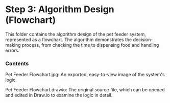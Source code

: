 # Step 3: Algorithm Design (Flowchart)

This folder contains the algorithm design of the pet feeder system, represented as a flowchart. The algorithm demonstrates the decision-making process, from checking the time to dispensing food and handling errors.

### Contents

Pet Feeder Flowchart.jpg: An exported, easy-to-view image of the system's logic.

Pet Feeder Flowchart.drawio: The original source file, which can be opened and edited in Draw.io to examine the logic in detail.
